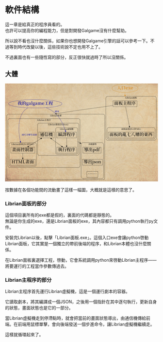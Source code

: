# 軟件結構

這一章是給真正的程序員看的。  
也許可以提高你的編程能力，但是對開發Galgame沒有什麼幫助。

所以說不看也沒什麼關係，如果你也想開發Galgame引擎的話可以參考一下。不過等到時代改變以後，這些技術說不定也用不上了。

不過裏面也有一些隨性寫的部分，反正很快就過時了所以沒關係。


## 大體

![結構.jpg](結構.jpg)  

按數據在各個功能間的流動畫了這樣一幅圖，大概就是這樣的意思了。

### Librian面板的部分

這個項目裏所有的exe都是假的，裏面的代碼都是靜態的。  
無論是你生成的exe，還是Librian面板的exe，其內容都只有調用python執行py文件。

安裝完Librian以後，點擊「Librian面板.exe」。這個入口exe會讓python啓動Librian面板，它其實是一個獨立的帶前後端的程序，和Librian本體也沒什麼關係。

在Librian面板裏選擇工程，啓動，它會系統調用python來啓動Librian主程序——將要運行的工程當作參數傳過去。

### Librian主程序的部分

Librian主程序首先運行Librian虛擬機，這是一個運行劇本的容器。

它讀取劇本，將其編譯成一個JSON，之後用一個指針在其中逐句執行，更新自身的狀態，畫面狀態也是它的一部分。

當Librian虛擬機走到停滯點時，就會把當前的畫面狀態導出，由通信機傳給前端。在前端用鼠標單擊，會向後端發送一個步進命令，讓Librian虛擬機繼續走。

這樣就循環起來了。


